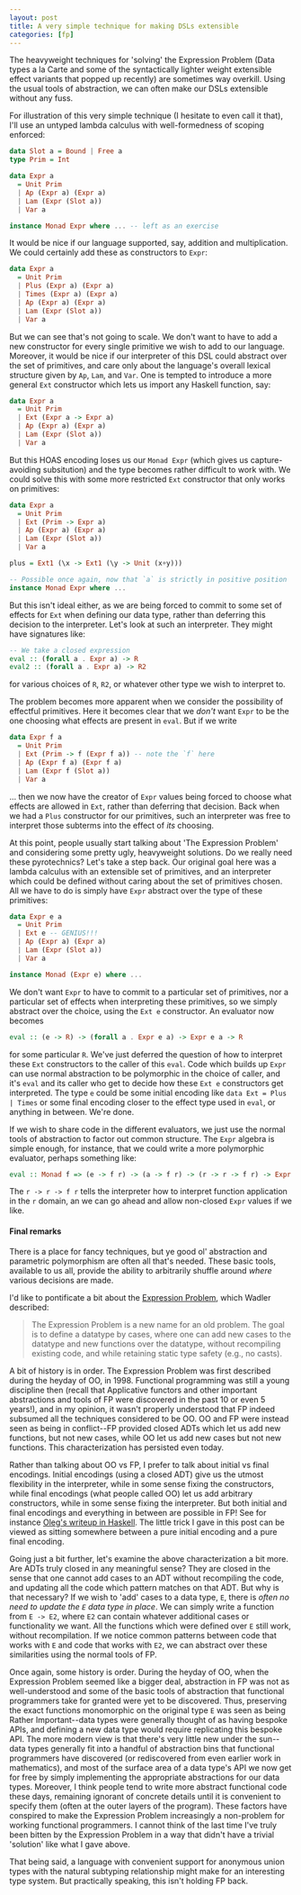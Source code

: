 ```yaml
---
layout: post
title: A very simple technique for making DSLs extensible
categories: [fp]
---
```


The heavyweight techniques for 'solving' the Expression Problem (Data types a la Carte and some of the syntactically lighter weight extensible effect variants that popped up recently) are sometimes way overkill. Using the usual tools of abstraction, we can often make our DSLs extensible without any fuss.

For illustration of this very simple technique (I hesitate to even call it that), I'll use an untyped lambda calculus with well-formedness of scoping enforced:

~~~ Haskell
data Slot a = Bound | Free a
type Prim = Int

data Expr a
  = Unit Prim
  | Ap (Expr a) (Expr a)
  | Lam (Expr (Slot a))
  | Var a

instance Monad Expr where ... -- left as an exercise
~~~

It would be nice if our language supported, say, addition and multiplication. We could certainly add these as constructors to `Expr`:

~~~ Haskell
data Expr a
  = Unit Prim
  | Plus (Expr a) (Expr a)
  | Times (Expr a) (Expr a)
  | Ap (Expr a) (Expr a)
  | Lam (Expr (Slot a))
  | Var a
~~~

But we can see that's not going to scale. We don't want to have to add a new constructor for every single primitive we wish to add to our language. Moreover, it would be nice if our interpreter of this DSL could abstract over the set of primitives, and care only about the language's overall lexical structure given by `Ap`, `Lam`, and `Var`. One is tempted to introduce a more general `Ext` constructor which lets us import any Haskell function, say:

~~~ Haskell
data Expr a
  = Unit Prim
  | Ext (Expr a -> Expr a)
  | Ap (Expr a) (Expr a)
  | Lam (Expr (Slot a))
  | Var a
~~~

But this HOAS encoding loses us our `Monad Expr` (which gives us capture-avoiding subsitution) and the type becomes rather difficult to work with. We could solve this with some more restricted `Ext` constructor that only works on primitives:

~~~ Haskell
data Expr a
  = Unit Prim
  | Ext (Prim -> Expr a)
  | Ap (Expr a) (Expr a)
  | Lam (Expr (Slot a))
  | Var a

plus = Ext1 (\x -> Ext1 (\y -> Unit (x+y)))

-- Possible once again, now that `a` is strictly in positive position
instance Monad Expr where ... 
~~~

But this isn't ideal either, as we are being forced to commit to some set of effects for `Ext` when defining our data type, rather than deferring this decision to the interpreter. Let's look at such an interpreter. They might have signatures like:

~~~ Haskell
-- We take a closed expression
eval :: (forall a . Expr a) -> R
eval2 :: (forall a . Expr a) -> R2
~~~

for various choices of `R`, `R2`, or whatever other type we wish to interpret to.

The problem becomes more apparent when we consider the possibility of effectful primitives. Here it becomes clear that we _don't_ want `Expr` to be the one choosing what effects are present in `eval`. But if we write

~~~ Haskell
data Expr f a
  = Unit Prim
  | Ext (Prim -> f (Expr f a)) -- note the `f` here
  | Ap (Expr f a) (Expr f a)
  | Lam (Expr f (Slot a))
  | Var a
~~~

... then we now have the creator of `Expr` values being forced to choose what effects are allowed in `Ext`, rather than deferring that decision. Back when we had a `Plus` constructor for our primitives, such an interpreter was free to interpret those subterms into the effect of _its_ choosing. 

At this point, people usually start talking about 'The Expression Problem' and considering some pretty ugly, heavyweight solutions. Do we really need these pyrotechnics? Let's take a step back. Our original goal here was a lambda calculus with an extensible set of primitives, and an interpreter which could be defined without caring about the set of primitives chosen. All we have to do is simply have `Expr` abstract over the type of these primitives:

~~~ Haskell
data Expr e a
  = Unit Prim
  | Ext e -- GENIUS!!!
  | Ap (Expr a) (Expr a)
  | Lam (Expr (Slot a))
  | Var a

instance Monad (Expr e) where ...
~~~

We don't want `Expr` to have to commit to a particular set of primitives, nor a particular set of effects when interpreting these primitives, so we simply abstract over the choice, using the `Ext e` constructor. An evaluator now becomes

~~~ Haskell
eval :: (e -> R) -> (forall a . Expr e a) -> Expr e a -> R
~~~

for some particular `R`. We've just deferred the question of how to interpret these `Ext` constructors to the caller of this `eval`. Code which builds up `Expr` can use normal abstraction to be polymorphic in the choice of caller, and it's `eval` and its caller who get to decide how these `Ext e` constructors get interpreted. The type `e` could be some initial encoding like `data Ext = Plus | Times` or some final encoding closer to the effect type used in `eval`, or anything in between. We're done.

If we wish to share code in the different evaluators, we just use the normal tools of abstraction to factor out common structure. The `Expr` algebra is simple enough, for instance, that we could write a more polymorphic evaluator, perhaps something like:

~~~ Haskell
eval :: Monad f => (e -> f r) -> (a -> f r) -> (r -> r -> f r) -> Expr e a -> f r
~~~

The `r -> r -> f r` tells the interpreter how to interpret function application in the `r` domain, an we can go ahead and allow non-closed `Expr` values if we like.

#### Final remarks ####

There is a place for fancy techniques, but ye good ol' abstraction and parametric polymorphism are often all that's needed. These basic tools, available to us all, provide the ability to arbitrarily shuffle around _where_ various decisions are made.

I'd like to pontificate a bit about the [Expression Problem](http://en.wikipedia.org/wiki/Expression_problem), which Wadler described:

> The Expression Problem is a new name for an old problem. The goal is to define a datatype by cases, where one can add new cases to the datatype and new functions over the datatype, without recompiling existing code, and while retaining static type safety (e.g., no casts).

A bit of history is in order. The Expression Problem was first described during the heyday of OO, in 1998. Functional programming was still a young discipline then (recall that Applicative functors and other important abstractions and tools of FP were discovered in the past 10 or even 5 years!), and in my opinion, it wasn't properly understood that FP indeed subsumed all the techniques considered to be OO. OO and FP were instead seen as being in conflict--FP provided closed ADTs which let us add new functions, but not new cases, while OO let us add new cases but not new functions. This characterization has persisted even today.

Rather than talking about OO vs FP, I prefer to talk about initial vs final encodings. Initial encodings (using a closed ADT) give us the utmost flexibility in the interpreter, while in some sense fixing the constructors, while final encodings (what people called OO) let us add arbitrary constructors, while in some sense fixing the interpreter. But both initial and final encodings and everything in between are possible in FP! See for instance [Oleg's writeup in Haskell](http://okmij.org/ftp/tagless-final/). The little trick I gave in this post can be viewed as sitting somewhere between a pure initial encoding and a pure final encoding.

Going just a bit further, let's examine the above characterization a bit more. Are ADTs truly closed in any meaningful sense? They are closed in the sense that one cannot add cases to an ADT without recompiling the code, and updating all the code which pattern matches on that ADT. But why is that necessary? If we wish to 'add' cases to a data type, `E`, there is _often no need to update the `E` data type in place_. We can simply write a function from `E -> E2`, where `E2` can contain whatever additional cases or functionality we want. All the functions which were defined over `E` still work, without recompilation. If we notice common patterns between code that works with `E` and code that works with `E2`, we can abstract over these similarities using the normal tools of FP.

Once again, some history is order. During the heyday of OO, when the Expression Problem seemed like a bigger deal, abstraction in FP was not as well-understood and some of the basic tools of abstraction that functional programmers take for granted were yet to be discovered. Thus, preserving the exact functions monomorphic on the original type `E` was seen as being Rather Important--data types were generally thought of as having bespoke APIs, and defining a new data type would require replicating this bespoke API. The more modern view is that there's very little new under the sun--data types generally fit into a handful of abstraction bins that functional programmers have discovered (or rediscovered from even earlier work in mathematics), and most of the surface area of a data type's API we now get for free by simply implementing the appropriate abstractions for our data types. Moreover, I think people tend to write more abstract functional code these days, remaining ignorant of concrete details until it is convenient to specify them (often at the outer layers of the program). These factors have conspired to make the Expression Problem increasingly a non-problem for working functional programmers. I cannot think of the last time I've truly been bitten by the Expression Problem in a way that didn't have a trivial 'solution' like what I gave above.

That being said, a language with convenient support for anonymous union types with the natural subtyping relationship might make for an interesting type system. But practically speaking, this isn't holding FP back.
